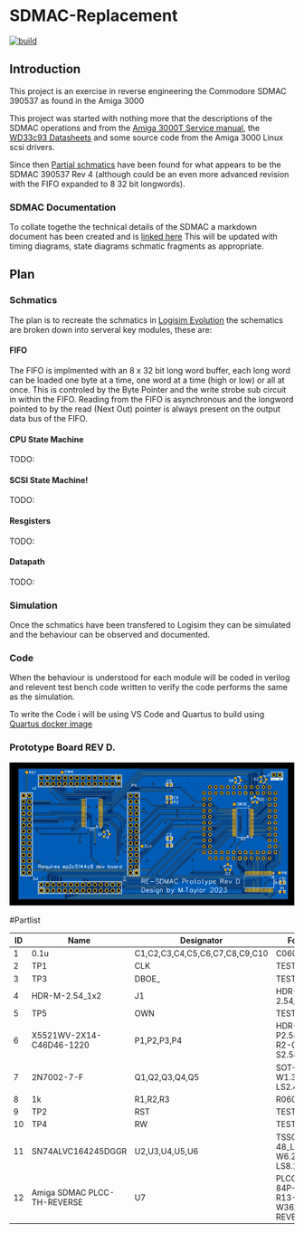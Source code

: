 # SDMAC-Replacement

[![build](https://github.com/mbtaylor1982/RE-SDMAC/actions/workflows/build.yml/badge.svg)](https://github.com/mbtaylor1982/RE-SDMAC/actions/workflows/build.yml)

## Introduction

This project is an exercise in reverse engineering the Commodore SDMAC 390537 as found in the Amiga 3000

This project was started with nothing more that the descriptions of the SDMAC operations and from the [Amiga 3000T Service manual](Docs/Commodore/Commodore_A3000T_Service_Manual.pdf), the [WD33c93 Datasheets](Docs/WD33C93/WD33C93B_WesternDigital.pdf) and some source code from the Amiga 3000 Linux scsi drivers.

Since then [Partial schmatics](Docs/Commodore/SDMAC%20Partial%20Schmatics/sdmac01.pdf) have been found for what appears to be the SDMAC 390537 Rev 4 (although could be an even more advanced revision with the FIFO expanded to 8 32  bit longwords).

### SDMAC Documentation

To collate togethe the technical details of the SDMAC a markdown document has been created and is [linked here](Docs/SDMAC.md)
This will be updated with timing diagrams, state diagrams schmatic fragments as appropriate.
## Plan
### Schmatics
The plan is to recreate the schmatics in [Logisim Evolution](https://github.com/logisim-evolution/logisim-evolution) the schematics are broken down into serveral key modules, these are:

#### FIFO

The FIFO is implmented with an 8 x 32 bit long word buffer, each long word can be loaded one byte at a time, one word at a time (high or low) or all at once. This is controled by the Byte Pointer and the write strobe sub circuit in within the FIFO. Reading from the FIFO is asynchronous and the longword pointed to by the read (Next Out) pointer is always present on the output data bus of the FIFO.

#### CPU State Machine
TODO:
#### SCSI State Machine!

TODO:
#### Resgisters
TODO:
#### Datapath
TODO:

### Simulation
Once the schmatics have been transfered to Logisim they can be simulated and the behaviour can be observed and documented.

### Code
When the behaviour is understood for each module will be coded in verilog and relevent test bench code written to verify the code performs the same as the simulation. 

To write the Code i will be using VS Code and Quartus to build using  [Quartus docker image](https://github.com/raetro/sdk-docker-fpga)

### Prototype Board REV D.

<img src="assets/Photo View_2023-08-30.svg">

#Partlist

| ID  | Name                        | Designator                     | Footprint                                    | Quantity |
| --- | --------------------------- | ------------------------------ | -------------------------------------------- | -------- |
| 1   | 0.1u                        | C1,C2,C3,C4,C5,C6,C7,C8,C9,C10 | C0603                                        | 10       |
| 2   | TP1                         | CLK                            | TESTPAD                                      | 1        |
| 3   | TP3                         | DBOE_                          | TESTPAD                                      | 1        |
| 4   | HDR-M-2.54_1x2              | J1                             | HDR-M-2.54_1X2                               | 1        |
| 5   | TP5                         | OWN                            | TESTPAD                                      | 1        |
| 6   | X5521WV-2X14-C46D46-1220    | P1,P2,P3,P4                    | HDR-TH_28P-P2.54-V-M-R2-C14-S2.54            | 4        |
| 7   | 2N7002-7-F                  | Q1,Q2,Q3,Q4,Q5                 | SOT-23_L2.9-W1.3-P1.90-LS2.4-BR              | 5        |
| 8   | 1k                          | R1,R2,R3                       | R0603                                        | 3        |
| 9   | TP2                         | RST                            | TESTPAD                                      | 1        |
| 10  | TP4                         | RW                             | TESTPAD                                      | 1        |
| 11  | SN74ALVC164245DGGR          | U2,U3,U4,U5,U6                 | TSSOP-48_L12.6-W6.2-P0.50-LS8.1-BL           | 5        |
| 12  | Amiga SDMAC PLCC-TH-REVERSE | U7                             | PLCC-TH-84P-P2.54-R13-C13-W36_SOCKET-REVERSE | 1        |
